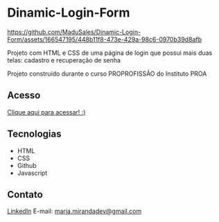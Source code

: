 # Dinamic-Login-Form

https://github.com/MaduSales/Dinamic-Login-Form/assets/166547195/448b11f8-473e-429a-98c6-0970b39d8afb


Projeto com HTML e CSS de uma página de login que possui mais duas telas: cadastro e recuperação de senha

Projeto construído durante o curso PROPROFISSÃO do Instituto PROA


## Acesso

[Clique aqui para acessar! :)](https://madusales.github.io/Dinamic-Login-Form/)

## Tecnologias
- HTML
- CSS
- Github
- Javascript

  
## Contato
[LinkedIn](https://www.linkedin.com/in/mariaeduardasales)
E-mail: maria.mirandadev@gmail.com

